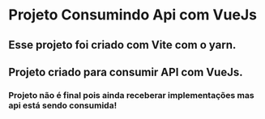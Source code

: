 # Projeto Consumindo Api com VueJs

## Esse projeto foi criado com Vite com o yarn.

## Projeto criado para consumir API com VueJs.

### Projeto não é final pois ainda receberar implementações mas api está sendo consumida!
